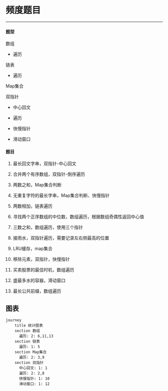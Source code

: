 # 频度题目

---

#### 题型

数组

- 遍历

链表

- 遍历

Map集合

双指针

- 中心回文

- 遍历

- 快慢指针

- 滑动窗口

#### 题目

1. 最长回文字串，双指针-中心回文

2. 合并两个有序数组，双指针-倒序遍历

3. 两数之和，Map集合判断

4. 无重复字符的最长字串，Map集合判断、快慢指针

5. 两数相加，链表遍历

6. 寻找两个正序数组的中位数，数组遍历，根据数组奇偶性返回中心值

7. 三数之和，数组遍历，使用三个指针

8. 接雨水，双指针遍历，需要记录左右侧最高的位置

9. LRU缓存，map集合

10. 移除元素，双指针，快慢指针

11. 买卖股票的最佳时机，数组遍历

12. 盛最多水的容器，滑动窗口

13. 最长公共前缀，数组遍历

## 图表

```mermaid
journey
    title 统计图表
    section 数组
      遍历: 2: 6,11,13
    section 链表
      遍历: 1: 5
    section Map集合
      遍历: 2: 3,9
    section 双指针
      中心回文: 1: 1
      遍历: 2: 2,8
      快慢指针: 1: 10
      滑动窗口: 1: 12
```
